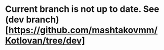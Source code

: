 # Current branch is not up to date. See (dev branch)[https://github.com/mashtakovmm/Kotlovan/tree/dev]
